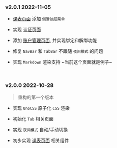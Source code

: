 ### v2.0.1 2022-11-05

- [课表页面](/pages/schedule/schedule) 添加 `侧滑抽屉菜单`

- 实现 [认证页面](/pages/auth/auth)

- 添加 [账户管理页面](/pages/mine/account/account), 并实现绑定和解绑功能

- 修复 `NavBar` 和 `TabBar` 不跟随 `夜间模式` 的问题

- 实现 `Markdown` 渲染支持 ~当前这个页面就是例子~

<br>

### v2.0.0 2022-10-28

> 重构的第一个版本

- 实现 `UnoCSS` 原子化 `CSS` 渲染

- 初始化 `Tab` 相关页面

- 实现 `夜间模式` 自动/手动切换

- 初步实现 [课表页面](/pages/schedule/schedule) 相关组件
